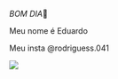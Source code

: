 *BOM DIA*🤙

Meu nome é Eduardo

Meu insta @rodriguess.041




![](https://media.tenor.com/PKKCAakpBZIAAAAC/neyney-neymar.gif)
